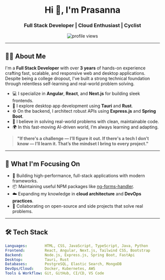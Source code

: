  

<h1 align="center">Hi 👋, I'm Prasanna</h1>
<h3 align="center">Full Stack Developer | Cloud Enthusiast | Cyclist </h3>

<p align="center">
  <img src="https://komarev.com/ghpvc/?username=prasanna&label=Profile%20views&color=0e75b6&style=flat" alt="profile views" />
</p>

---

## 👨‍💻 About Me

I'm a **Full Stack Developer** with over **3 years** of hands-on experience crafting fast, scalable, and responsive web and desktop applications. Despite being a college dropout, I've built a strong technical foundation through relentless self-learning and real-world problem solving.

- 💻 I specialize in **Angular**, **React**, and **Next.js** for building sleek frontends.
- 🦀 I explore desktop app development using **Tauri** and **Rust**.
- ⚙️ On the backend, I architect robust APIs using **Express.js** and **Spring Boot**.
- 🧠 I believe in solving real-world problems with clean, maintainable code.
- 🌍 In this fast-moving AI-driven world, I’m always learning and adapting.

> **"If there's a challenge — I’ll figure it out. If there's a tech I don’t know — I’ll learn it. That’s the mindset I bring to every project."**

---

## 🚀 What I'm Focusing On

- 🔧 Building high-performance, full-stack applications with modern frameworks.
- 📦 Maintaining useful NPM packages like [ng-forms-handler](https://www.npmjs.com/package/ng-forms-handler).
- ☁️ Expanding my knowledge in **cloud architecture** and **DevOps practices**.
- 👥 Collaborating on open-source and side projects that solve real problems.

---

## 🛠 Tech Stack

```yaml
Languages:        HTML, CSS, JavaScript, TypeScript, Java, Python
Frontend:         React, Angular, Next.js, Tailwind CSS, Bootstrap
Backend:          Node.js, Express.js, Spring Boot, FastApi
Desktop:          Tauri, Rust
Databases:        PostgreSQL, Elastic Search, MongoDB
DevOps/Cloud:     Docker, Kubernetes, AWS
Tools & Workflow: Git, GitHub, CI/CD, VS Code
